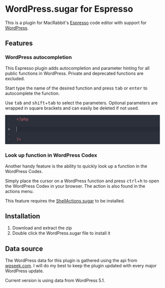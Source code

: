 # WordPress.sugar for Espresso
This is a plugin for MacRabbit's [Espresso](http://macrabbit.com/espresso/) code editor with support for [WordPress](http://wordpress.org/).

## Features

### WordPress autocompletion
This Espresso plugin adds autocompletion and parameter hinting for all public functions in WordPress. Private and deprecated functions are excluded.

Start type the name of the desired function and press <kbd>tab</kbd> or <kbd>enter</kbd> to autocomplete the function.

Use <kbd>tab</kbd> and <kbd>shift</kbd>+<kbd>tab</kbd> to select the parameters. Optional parameters are wrapped in square brackets and can easily be deleted if not used.

![Demo](demo.gif)

### Look up function in WordPress Codex
Another handy feature is the ability to quickly look up a function in the WordPress Codex.

Simply place the cursor on a WordPress function and press <kbd>ctrl</kbd>+<kbd>h</kbd> to open the WordPress Codex in your browser. The action is also found in the actions menu.

This feature requires the [ShellActions sugar](https://github.com/onecrayon/ShellActions-sugar) to be installed.

## Installation
1. Download and extract the zip
2. Double click the WordPress.sugar file to install it

## Data source
The WordPress data for this plugin is gathered using the api from [wpseek.com](http://wpseek.com/). I will do my best to keep the plugin updated with every major WordPress update.

Current version is using data from WordPress 5.1.

